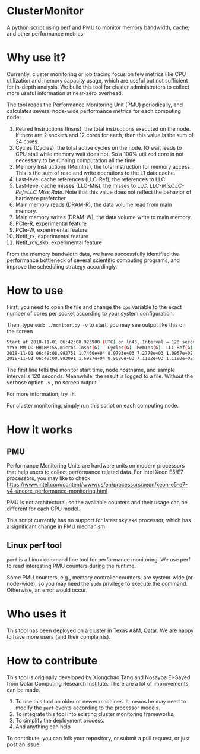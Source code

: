 # ClusterMonitor
A python script using perf and PMU to monitor memory bandwidth, cache, and other performance metrics.

# Why use it?
Currently, cluster monitoring or job tracing focus on few metrics like CPU utilization and memory capacity usage, which are useful but not sufficient for in-depth analysis. 
We build this tool for cluster administrators to collect more useful information at near-zero overhead.

The tool reads the Performance Monitoring Unit (PMU) periodically, and calculates several node-wide performance metrics for each computing node:

1. Retired Instructions (Insns), the total instructions executed on the node. If there are 2 sockets and 12 cores for each, then this value is the sum of 24 cores.
2. Cycles (Cycles), the total active cycles on the node. IO wait leads to CPU stall while memory wait does not. So a 100% utilized core is not necessary to be running computation all the time. 
3. Memory Instructions (MemIns), the total instruction for memory access. This is the sum of read and write operations to the L1 data cache.
4. Last-level cache references (LLC-Ref), the references to LLC.
5. Last-level cache misses (LLC-Mis), the misses to LLC. *LLC-Mis/LLC-Ref=LLC Miss Rate*. Note that this value does not reflect the behavior of hardware prefetcher.
6. Main memory reads (DRAM-R), the data volume read from main memory.
7. Main memory writes (DRAM-W), the data volume write to main memory. 
8. PCIe-R, experimental feature
9. PCIe-W, experimental feature
10. Netif_rx, experimental feature
11. Netif_rcv_skb, experimental feature

From the memory bandwidth data, we have successfully identified the performance bottleneck of several scientific computing programs, and improve the scheduling strategy accordingly. 

# How to use
First, you need to open the file and change the ```cps``` variable to the exact number of cores per socket according to your system configuration.

Then, type ```sudo ./monitor.py -v``` to start, you may see output like this on the screen
```bash
Start at 2018-11-01 06:42:08.923980 (UTC) on ln43, Interval = 120 seconds
YYYY-MM-DD HH:MM:SS.micros Insns(G)   Cycles(G)  MemIns(G)  LLC-Ref(G) LLC-Mis(G) DRAM-R(GB) DRAM-W(GB) PCIe-R(GB) PCIe-W(GB) Netif_rx Netif_rcv_skb
2018-11-01 06:48:08.992751 1.7460e+04 8.9793e+03 7.2778e+03 1.0957e+02 1.1215e+01 2.2228e+03 9.8252e+02 6.0182e+02 2.7390e-02 5.2000e+01 5.2000e+01
2018-11-01 06:48:08.993091 1.6927e+04 8.9086e+03 7.1102e+03 1.1180e+02 1.2087e+01 2.3124e+03 1.0123e+03 6.1000e+02 1.3509e-02 6.0000e+00 6.0000e+00
```
The first line tells the monitor start time, node hostname, and sample interval is 120 seconds.
Meanwhile, the result is logged to a file.
Without the verbose option ```-v``` , no screen output.

For more information, try ```-h```.

For cluster monitoring, simply run this script on each computing node. 

# How it works
## PMU 
Performance Monitoring Units are hardware units on modern processors that help users to collect performance related data. For Intel Xeon E5/E7 processors, you may like to check https://www.intel.com/content/www/us/en/processors/xeon/xeon-e5-e7-v4-uncore-performance-monitoring.html

PMU is not architectural, so the available counters and their usage can be different for each CPU model. 

This script currently has no support for latest skylake processor, which has a significant change in PMU mechanism.

## Linux perf tool
```perf``` is a Linux command line tool for performance monitoring. We use perf to read interesting PMU counters during the runtime.

Some PMU counters, e.g., memory controller counters, are system-wide (or node-wide), so you may need the ```sudo``` privilege to execute the command. Otherwise, an error would occur. 

# Who uses it
This tool has been deployed on a cluster in Texas A&M, Qatar.
We are happy to have more users (and their complaints).

# How to contribute
This tool is originally developed by Xiongchao Tang and Nosayba El-Sayed from Qatar Computing Research Institute. 
There are a lot of improvements can be made. 
1. To use this tool on older or newer machines. It means he may need to modify the ```perf``` events according to the processor models.
2. To integrate this tool into existing cluster monitoring frameworks.
3. To simplify the deployment process. 
4. And anything can help

To contribute, you can folk your repository, or submit a pull request, or just post an issue. 

